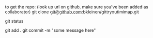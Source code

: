 
to get the repo:
(look up url on github, make sure you've been added as collaborator)
git clone git@github.com:bkleinen/gittryoutimimap.git

git status

git add .
git commit -m "some message here"

